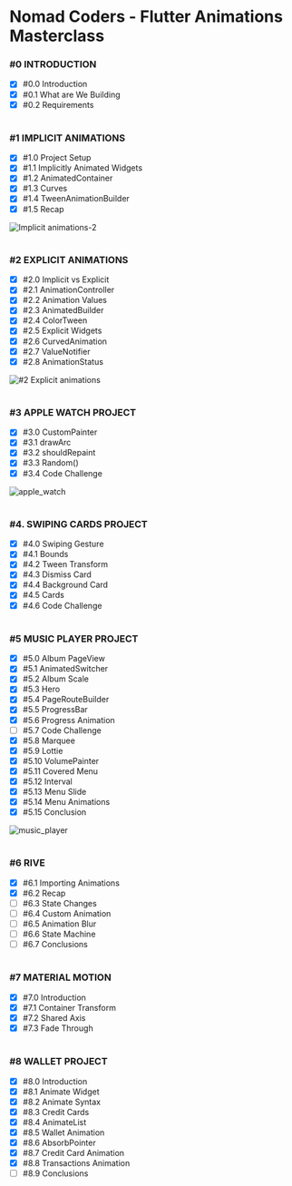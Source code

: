 # Nomad Coders - Flutter Animations Masterclass

### #0 INTRODUCTION

- [x] #0.0 Introduction
- [x] #0.1 What are We Building
- [x] #0.2 Requirements

#

### #1 IMPLICIT ANIMATIONS

- [x] #1.0 Project Setup
- [x] #1.1 Implicitly Animated Widgets
- [x] #1.2 AnimatedContainer
- [x] #1.3 Curves
- [x] #1.4 TweenAnimationBuilder
- [x] #1.5 Recap

![Implicit animations-2](https://github.com/shinung-han/nomad_animations_masterclass/assets/118904460/dd3be3ca-4cea-44f5-8a8c-3c1d2c69a2b8)

#

### #2 EXPLICIT ANIMATIONS

- [x] #2.0 Implicit vs Explicit
- [x] #2.1 AnimationController
- [x] #2.2 Animation Values
- [x] #2.3 AnimatedBuilder
- [x] #2.4 ColorTween
- [x] #2.5 Explicit Widgets
- [x] #2.6 CurvedAnimation
- [x] #2.7 ValueNotifier
- [x] #2.8 AnimationStatus

![#2 Explicit animations](https://github.com/shinung-han/nomad_animations_masterclass/assets/118904460/be070fef-07c5-4e2e-8ade-148041e2dc10)

#

### #3 APPLE WATCH PROJECT

- [x] #3.0 CustomPainter
- [x] #3.1 drawArc
- [x] #3.2 shouldRepaint
- [x] #3.3 Random()
- [x] #3.4 Code Challenge

![apple_watch](https://github.com/shinung-han/nomad_animations_masterclass/assets/118904460/aee1c310-d8d5-4dee-91c8-de11ada5a796)

#

### #4. SWIPING CARDS PROJECT

- [x] #4.0 Swiping Gesture
- [x] #4.1 Bounds
- [x] #4.2 Tween Transform
- [x] #4.3 Dismiss Card
- [x] #4.4 Background Card
- [x] #4.5 Cards
- [x] #4.6 Code Challenge

#

### #5 MUSIC PLAYER PROJECT

- [x] #5.0 Album PageView
- [x] #5.1 AnimatedSwitcher
- [x] #5.2 Album Scale
- [x] #5.3 Hero
- [x] #5.4 PageRouteBuilder
- [x] #5.5 ProgressBar
- [x] #5.6 Progress Animation
- [ ] #5.7 Code Challenge
- [x] #5.8 Marquee
- [x] #5.9 Lottie
- [x] #5.10 VolumePainter
- [x] #5.11 Covered Menu
- [x] #5.12 Interval
- [x] #5.13 Menu Slide
- [x] #5.14 Menu Animations
- [x] #5.15 Conclusion

![music_player](https://github.com/shinung-han/nomad_animations_masterclass/assets/118904460/3a54f91e-dc56-448f-b670-f41b227b9653)

#

### #6 RIVE

- [x] #6.1 Importing Animations
- [x] #6.2 Recap
- [ ] #6.3 State Changes
- [ ] #6.4 Custom Animation
- [ ] #6.5 Animation Blur
- [ ] #6.6 State Machine
- [ ] #6.7 Conclusions

#

### #7 MATERIAL MOTION

- [x] #7.0 Introduction
- [x] #7.1 Container Transform
- [x] #7.2 Shared Axis
- [x] #7.3 Fade Through

#

### #8 WALLET PROJECT

- [x] #8.0 Introduction
- [x] #8.1 Animate Widget
- [x] #8.2 Animate Syntax
- [x] #8.3 Credit Cards
- [x] #8.4 AnimateList
- [x] #8.5 Wallet Animation
- [x] #8.6 AbsorbPointer
- [x] #8.7 Credit Card Animation
- [x] #8.8 Transactions Animation
- [ ] #8.9 Conclusions
